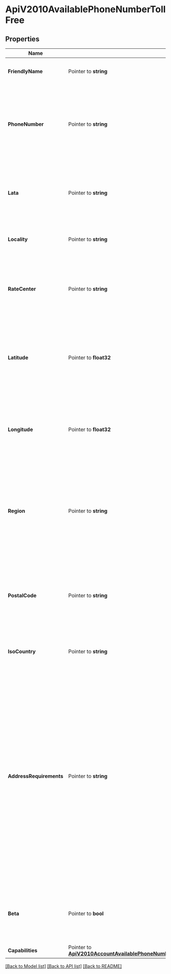 # ApiV2010AvailablePhoneNumberTollFree

## Properties

Name | Type | Description | Notes
------------ | ------------- | ------------- | -------------
**FriendlyName** | Pointer to **string** | A formatted version of the phone number. |
**PhoneNumber** | Pointer to **string** | The phone number in [E.164](https://www.twilio.com/docs/glossary/what-e164) format, which consists of a + followed by the country code and subscriber number. |
**Lata** | Pointer to **string** | The [LATA](https://en.wikipedia.org/wiki/Local_access_and_transport_area) of this phone number. Available for only phone numbers from the US and Canada. |
**Locality** | Pointer to **string** | The locality or city of this phone number's location. |
**RateCenter** | Pointer to **string** | The [rate center](https://en.wikipedia.org/wiki/Telephone_exchange) of this phone number. Available for only phone numbers from the US and Canada. |
**Latitude** | Pointer to **float32** | The latitude of this phone number's location. Available for only phone numbers from the US and Canada. |
**Longitude** | Pointer to **float32** | The longitude of this phone number's location. Available for only phone numbers from the US and Canada. |
**Region** | Pointer to **string** | The two-letter state or province abbreviation of this phone number's location. Available for only phone numbers from the US and Canada. |
**PostalCode** | Pointer to **string** | The postal or ZIP code of this phone number's location. Available for only phone numbers from the US and Canada. |
**IsoCountry** | Pointer to **string** | The [ISO country code](https://en.wikipedia.org/wiki/ISO_3166-1_alpha-2) of this phone number. |
**AddressRequirements** | Pointer to **string** | The type of [Address](https://www.twilio.com/docs/usage/api/address) resource the phone number requires. Can be: `none`, `any`, `local`, or `foreign`. `none` means no address is required. `any` means an address is required, but it can be anywhere in the world. `local` means an address in the phone number's country is required. `foreign` means an address outside of the phone number's country is required. |
**Beta** | Pointer to **bool** | Whether the phone number is new to the Twilio platform. Can be: `true` or `false`. |
**Capabilities** | Pointer to [**ApiV2010AccountAvailablePhoneNumberCountryAvailablePhoneNumberLocalCapabilities**](ApiV2010AccountAvailablePhoneNumberCountryAvailablePhoneNumberLocalCapabilities.md) |  |

[[Back to Model list]](../README.md#documentation-for-models) [[Back to API list]](../README.md#documentation-for-api-endpoints) [[Back to README]](../README.md)



